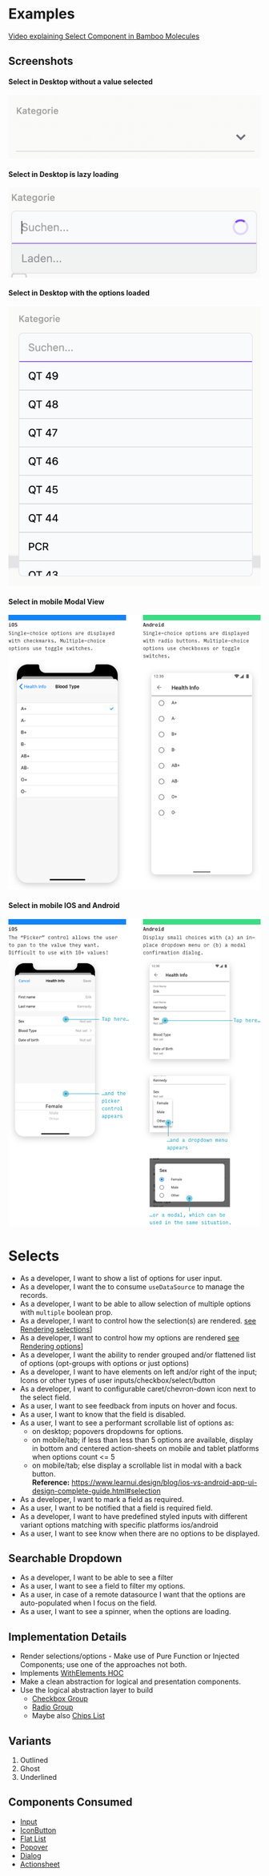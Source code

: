 # Examples

[Video explaining Select Component in Bamboo Molecules](https://loom.com/share/4aa07b34c5464c7a9c9c317d995f0721)


## Screenshots
#### Select in Desktop without a value selected
![Select in Desktop without a value selected](./assets/select-desktop.png)
#### Select in Desktop is lazy loading
![Select in Desktop is lazy loading](./assets/select-desktop-loading.png)
#### Select in Desktop with the options loaded
![Select in Desktop with the options loaded](./assets/select-desktop-list.png)
#### Select in mobile Modal View
![Select in mobile Modal View](./assets/select-moble-modal-view.png)
#### Select in mobile IOS and Android
![Select in mobile IOS and Android](./assets/select-mobile.png)


# Selects
- As a developer, I want to show a list of options for user input.
- As a developer, I want the to consume `useDataSource` to manage the records.
- As a developer, I want to be able to allow selection of multiple options with `multiple` boolean prop.
- As a developer, I want to control how the selection(s) are rendered. [see Rendering selections](#implementation-details)]
- As a developer, I want to control how my options are rendered [see Rendering options](#implementation-details)]
- As a developer, I want the ability to render grouped and/or flattened list of options (opt-groups with options or just options)
- As a developer, I want to have elements on left and/or right of the input; Icons or other types of user inputs/checkbox/select/button
- As a developer, I want to configurable caret/chevron-down icon next to the select field.
- As a user, I want to see feedback from inputs on hover and focus.
- As a user, I want to know that the field is disabled.
- As a user, I want to see a performant scrollable list of options as:
    * on desktop; popovers dropdowns for options.
    * on mobile/tab; if less than less than 5 options are available, display in bottom and centered action-sheets on mobile and tablet platforms when options count <= 5
    * on mobile/tab; else display a scrollable list in modal with a back button.\
    **Reference:** https://www.learnui.design/blog/ios-vs-android-app-ui-design-complete-guide.html#selection
- As a developer, I want to mark a field as required.
- As a user, I want to be notified that a field is required field.
- As a developer, I want to have predefined styled inputs with different variant options matching with specific platforms ios/android
- As a user, I want to see know when there are no options to be displayed.


## Searchable Dropdown
- As a developer, I want to be able to see a filter
- As a user, I want to see a field to filter my options.
- As a user, in case of a remote datasource I want that the options are auto-populated when I focus on the field.
- As a user, I want to see a spinner, when the options are loading.


## Implementation Details
- Render selections/options - Make use of Pure Function or Injected Components; use one of the approaches not both.
- Implements [WithElements HOC](./HOC/WithElements.md)
- Make a clean abstraction for logical and presentation components.
- Use the logical abstraction layer to build
    - [Checkbox Group](./Checkbox.md#checkbox-group)
    - [Radio Group](./Radio.md#radio-group)
    - Maybe also [Chips List](./Chips.md#chips-list)


## Variants
1. Outlined
2. Ghost
3. Underlined


## Components Consumed
- [Input](./Input.md)
- [IconButton](./IconButton.md)
- [Flat List](./FlatList.md)
- [Popover](./Popovers.md)
- [Dialog](./Dialog.md)
- [Actionsheet](./Actionsheet.md)

